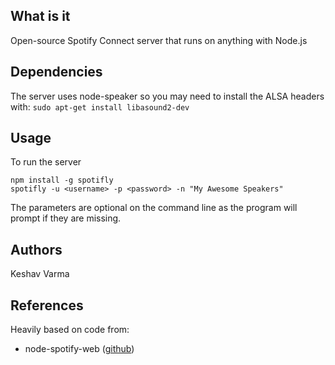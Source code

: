## What is it
Open-source Spotify Connect server that runs on anything with Node.js

## Dependencies
The server uses node-speaker so you may need to install the ALSA headers with:
`sudo apt-get install libasound2-dev`

## Usage
To run the server

    npm install -g spotifly
    spotifly -u <username> -p <password> -n "My Awesome Speakers"

The parameters are optional on the command line as the program will prompt if they are missing.

## Authors
Keshav Varma

## References
Heavily based on code from:
* node-spotify-web ([github](https://github.com/TooTallNate/node-spotify-web))
